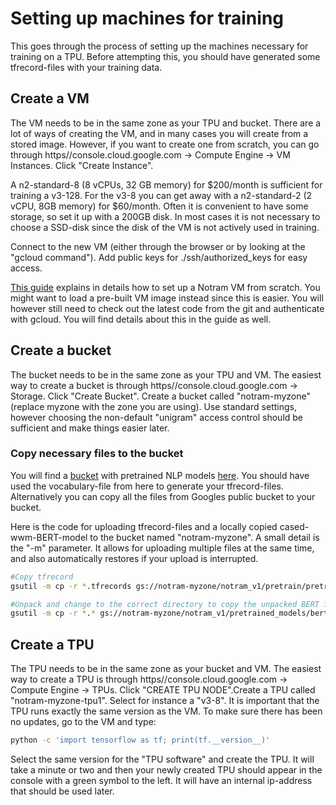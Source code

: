 # Setting up machines for training
This goes through the process of setting up the machines necessary for training on a TPU. Before attempting this, you should have generated some tfrecord-files with your training data.

## Create a VM
The VM needs to be in the same zone as your TPU and bucket. There are a lot of ways of creating the VM, and in many cases you will create from a stored image. However, if you want to create one from scratch, you can go through https//console.cloud.google.com -> Compute Engine -> VM Instances. Click "Create Instance". 

A n2-standard-8 (8 vCPUs, 32 GB memory) for $200/month is sufficient for training a v3-128. For the v3-8 you can get away with a n2-standard-2 (2 vCPU, 8GB memory) for $60/month. Often it is convenient to have some storage, so set it up with a 200GB disk. In most cases it is not necessary to choose a SSD-disk since the disk of the VM is not actively used in training.

Connect to the new VM (either through the browser or by looking at the "gcloud command"). Add public keys for ./ssh/authorized_keys for easy access.

[This guide](https://github.com/NBAiLab/notram/blob/master/set_up_vm.md) explains in details how to set up a Notram VM from scratch. You might want to load a pre-built VM image instead since this is easier. You will however still need to check out the latest code from the git and authenticate with gcloud. You will find details about this in the guide as well.

## Create a bucket
The bucket needs to be in the same zone as your TPU and VM. The easiest way to create a bucket is through https//console.cloud.google.com -> Storage. Click "Create Bucket". Create a bucket called "notram-myzone" (replace myzone with the zone you are using). Use standard settings, however choosing the non-default "unigram" access control should be sufficient and make things easier later.

### Copy necessary files to the bucket
You will find a [bucket](gs://cloud-tpu-checkpoints/bert) with pretrained NLP models [here](https://github.com/tensorflow/models/tree/93490036e00f37ecbe6693b9ff4ae488bb8e9270/official/nlp/bert#access-to-pretrained-checkpoints). You should have used the vocabulary-file from here to generate your tfrecord-files. Alternatively you can copy all the files from Googles public bucket to your bucket. 

Here is the code for uploading tfrecord-files and a locally copied cased-wwm-BERT-model to the bucket named "notram-myzone". A small detail is the "-m" parameter. It allows for uploading multiple files at the same time, and also automatically restores if your upload is interrupted.  

```bash
#Copy tfrecord
gsutil -m cp -r *.tfrecords gs://notram-myzone/notram_v1/pretrain/pretrain_data/

#Unpack and change to the correct directory to copy the unpacked BERT files to the bucket
gsutil -m cp -r *.* gs://notram-myzone/notram_v1/pretrained_models/bert/tf_20/wwm_cased_L-24_H-1024_A-16/

```

## Create a TPU
The TPU needs to be in the same zone as your bucket and VM. The easiest way to create a TPU is through https//console.cloud.google.com -> Compute Engine -> TPUs. Click "CREATE TPU NODE".Create a TPU called "notram-myzone-tpu1". Select for instance a "v3-8". It is important that the TPU runs exactly the same version as the VM. To make sure there has been no updates, go to the VM and type:
```bash
python -c 'import tensorflow as tf; print(tf.__version__)' 
```
Select the same version for the "TPU software" and create the TPU. It will take a minute or two and then your newly created TPU should appear in the console with a green symbol to the left. It will have an internal ip-address that should be used later.


